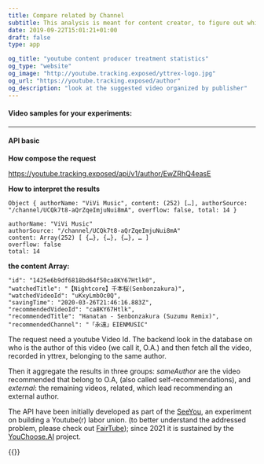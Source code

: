 ```yaml
---
title: Compare related by Channel
subtitle: This analysis is meant for content creator, to figure out which video are suggested next to theirs
date: 2019-09-22T15:01:21+01:00
draft: false
type: app

og_title: "youtube content producer treatment statistics"
og_type: "website"
og_image: "http://youtube.tracking.exposed/yttrex-logo.jpg"
og_url: "https://youtube.tracking.exposed/author"
og_description: "look at the suggested video organized by publisher"
---
```


<div class="container" style="display:none" id="results">
    <h2 id="authorName"></h2>
    <span>Total observation available: <code id="total"></code></span> —
    <span>Total recommendations: <code id="recctotal"></code></span>
    <hr />
    <div class="row">
        <span class="col-6" id="self">
            <p>Self Recommendations</p>
            <div style="font-size:10px" id="selflist"></div>
        </span>
        <span class="col-6" id="external">
            <p>External</p>
            <div style="font-size:10px" id="externallist"></div>
            <span>Stripped videos with 1 recommendations:
                <code id="stripped"></code>
            </span>
        </span>
    </div>
    <div class="row">
        <span class="col-6" style="font-size:40px" id="percentself"></span>
        <span class="col-6" style="font-size:40px" id="percentexternal"></span>
    </div>
</div>


<div id="error"></div>

#### Video samples for your experiments:
<div class="container" id="recent"></div>

---

#### API basic

**How compose the request**

https://youtube.tracking.exposed/api/v1/author/EwZRhQ4easE

**How to interpret the results**

```
Object { authorName: "ViVi Music", content: (252) […], authorSource: "/channel/UCQk7t8-aQrZqeImjuNui8mA", overflow: false, total: 14 }
​
authorName: "ViVi Music"
authorSource: "/channel/UCQk7t8-aQrZqeImjuNui8mA"
content: Array(252) [ {…}, {…}, {…}, … ]
overflow: false
total: 14
```

**the content Array:**

```
"id": "1425e6b9df6818bd64f50ca8KY67Htlk0",
"watchedTitle": "【Nightcore】千本桜(Senbonzakura)",
"watchedVideoId": "uKxyLmbOc0Q",
"savingTime": "2020-03-26T21:46:16.883Z",
"recommendedVideoId": "ca8KY67Htlk",
"recommendedTitle": "Hanatan - Senbonzakura (Suzumu Remix)",
"recommendedChannel": "「永遠」EIENMUSIC"
```

The request need a youtube Video Id. The backend look in the database on who is the author of this video (we call it, O.A.) and then fetch all the video, recorded in yttrex, belonging to the same author.

Then it aggregate the results in three groups: <i>sameAuthor</i> are the video recommended that belong to O.A, (also called self-recommendations), and <i>external</i>: the remaining videos, related, which lead recommending an external author.

The API have been initially developed as part of the <a href="/seeyou">SeeYou</a>, an experiment on building a Youtube(r) labor union. (to better understand the addressed problem, please check out <a href="https://fairtube.com">FairTube</a>); since 2021 it is sustained by the <a href="https://youchoose.ai">YouChoose.AI</a> project.


{{<shared-yt-services>}}


<script src="/js/global.js"></script>
<script src="/js/public.js"></script>
<link rel="stylesheet" href="/css/author.css">

<script type="text/javascript">

    $( document ).ready(function() {
        initAuthor();
    });

</script>